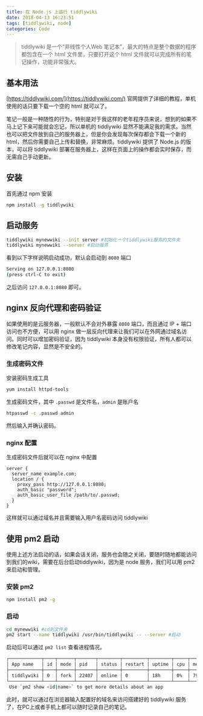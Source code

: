 ```yaml
---
title: 在 Node.js 上运行 tiddlywiki
date: 2018-04-13 16:23:51
tags: [tiddlywiki, node]
categories: Code
---
```


> tiddlywiki 是一个“非线性个人Web 笔记本”，最大的特点是整个数据的程序都包含在一个 html 文件里，只要打开这个 html 文件就可以完成所有的笔记操作，功能非常强大。

## 基本用法

[https://tiddlywiki.com/](https://tiddlywiki.com/) 官网提供了详细的教程，单机使用的话只要下载一个空的 html 就可以了。

笔记一般是一种随性的行为，特别是对于我这样的老年程序员来说，想到的如果不马上记下来可能就会忘记，所以单机的 tiddlywiki 显然不能满足我的需求。当然也可以把文件放到自己的服务器上，但是你会发现每次保存都会下载一个新的 html，然后你需要自己上传和替换，非常麻烦。tiddlywiki 提供了 Node.js 的版本，可以将 tiddlywiki 部署在服务器上，这样在页面上的操作都会实时保存，而无需自己手动更新。
<!-- More -->
## 安装

首先通过 npm 安装

```bash
npm install -g tiddlywiki
```

## 启动服务

```bash
tiddlywiki mynewwiki --init server #初始化一个tiddlywiki服务的文件夹
tiddlywiki mynewwiki --server #启动服务
```

看到以下字样说明启动成功，默认会启动到 `8080` 端口

```bash
Serving on 127.0.0.1:8080
(press ctrl-C to exit)
```

之后访问 `127.0.0.1:8080` 即可。

## nginx 反向代理和密码验证

如果使用的是云服务器，一般默认不会对外暴露 `8080` 端口，而且通过 IP + 端口访问也不方便，可以用 nginx 做一层反向代理来让我们可以在外网通过域名访问。同时可以增加密码验证，因为 tiddlywiki 本身没有权限验证，所有人都可以修改笔记内容，显然是不安全的。

### 生成密码文件

安装密码生成工具

```bash
yum install httpd-tools
```

生成密码文件，其中 `.passwd` 是文件名，`admin` 是账户名

```bash
htpasswd -c .passwd admin
```

然后输入并确认密码。

### nginx 配置

生成密码文件后就可以在 nginx 中配置

```
server {
  server_name example.com;
  location / {
    proxy_pass http://127.0.0.1:8080;
    auth_basic "password";
    auth_basic_user_file /path/to/.passwd;
  }
}
```

这样就可以通过域名并且需要输入用户名密码访问 tiddlywiki

## 使用 pm2 启动

使用上述方法启动的话，如果会话关闭，服务也会随之关闭，要随时随地都能访问到我们的wiki，需要在后台启动tiddlywiki，因为是 node 服务，我们可以用 pm2 来启动和管理。

### 安装 pm2

```bash
npm install pm2 -g
```

### 启动

```bash
cd mynewwiki #cd到文件夹
pm2 start --name tiddlywiki /usr/bin/tiddlywiki -- --server #启动
```

启动后可以通过 `pm2 list` 查看进程情况。

```bash
┌────────────┬────┬──────┬───────┬────────┬─────────┬────────┬─────┬───────────┬──────┬──────────┐
│ App name   │ id │ mode │ pid   │ status │ restart │ uptime │ cpu │ mem       │ user │ watching │
├────────────┼────┼──────┼───────┼────────┼─────────┼────────┼─────┼───────────┼──────┼──────────┤
│ tiddlywiki │ 0  │ fork │ 22407 │ online │ 0       │ 18h    │ 0%  │ 79.5 MB   │ root │ disabled │
└────────────┴────┴──────┴───────┴────────┴─────────┴────────┴─────┴───────────┴──────┴──────────┘
 Use `pm2 show <id|name>` to get more details about an app
```

此时，就可以通过在浏览器输入配置好的域名来访问搭建好的 tiddlywiki 服务了，在PC上或者手机上都可以随时记录自己的笔记。